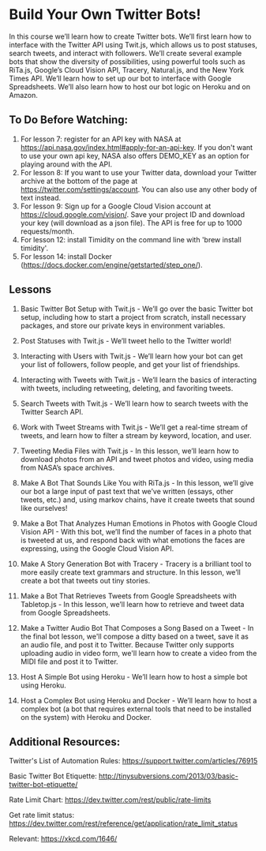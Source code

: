 # Build Your Own Twitter Bots!

In this course we’ll learn how to create Twitter bots. We’ll first learn how to interface with the Twitter API using Twit.js, which allows us to post statuses, search tweets, and interact with followers. We’ll create several example bots that show the diversity of possibilities, using powerful tools such as RiTa.js, Google’s Cloud Vision API, Tracery, Natural.js, and the New York Times API. We’ll learn how to set up our bot to interface with Google Spreadsheets. We’ll also learn how to host our bot logic on Heroku and on Amazon. 

## To Do Before Watching:

1. For lesson 7: register for an API key with NASA at https://api.nasa.gov/index.html#apply-for-an-api-key. If you don't want to use your own api key, NASA also offers DEMO_KEY as an option for playing around with the API.
2. For lesson 8: If you want to use your Twitter data, download your Twitter archive at the bottom of the page at https://twitter.com/settings/account. You can also use any other body of text instead.
3. For lesson 9: Sign up for a Google Cloud Vision account at https://cloud.google.com/vision/. Save your project ID and download your key (will download as a json file). The API is free for up to 1000 requests/month.
4. For lesson 12: install Timidity on the command line with 'brew install timidity'.
5. For lesson 14: install Docker (https://docs.docker.com/engine/getstarted/step_one/).

## Lessons

1. Basic Twitter Bot Setup with Twit.js - We’ll go over the basic Twitter bot setup, including how to start a project from scratch, install necessary packages, and store our private keys in environment variables. 

2. Post Statuses with Twit.js - We’ll tweet hello to the Twitter world!

3. Interacting with Users with Twit.js - We’ll learn how your bot can get your list of followers, follow people, and get your list of friendships.

4. Interacting with Tweets with Twit.js - We’ll learn the basics of interacting with tweets, including retweeting, deleting, and favoriting tweets.

5. Search Tweets with Twit.js - We’ll learn how to search tweets with the Twitter Search API.

6. Work with Tweet Streams with Twit.js - We’ll get a real-time stream of tweets, and learn how to filter a stream by keyword, location, and user. 

7. Tweeting Media Files with Twit.js - In this lesson, we’ll learn how to download photos from an API and tweet photos and video, using media from NASA’s space archives.

8. Make A Bot That Sounds Like You with RiTa.js - In this lesson, we’ll give our bot a large input of past text that we’ve written (essays, other tweets, etc.) and, using markov chains, have it create tweets that sound like ourselves! 

9. Make a Bot That Analyzes Human Emotions in Photos with Google Cloud Vision API - With this bot, we’ll find the number of faces in a photo that is tweeted at us, and respond back with what emotions the faces are expressing, using the Google Cloud Vision API.

10. Make A Story Generation Bot with Tracery - Tracery is a brilliant tool to more easily create text grammars and structure. In this lesson, we’ll create a bot that tweets out tiny stories.

11. Make a Bot That Retrieves Tweets from Google Spreadsheets with Tabletop.js - In this lesson, we’ll learn how to retrieve and tweet data from Google Spreadsheets.

12. Make a Twitter Audio Bot That Composes a Song Based on a Tweet - In the final bot lesson, we'll compose a ditty based on a tweet, save it as an audio file, and post it to Twitter. Because Twitter only supports uploading audio in video form, we'll learn how to create a video from the MIDI file and post it to Twitter. 

13. Host A Simple Bot using Heroku - We’ll learn how to host a simple bot using Heroku.

14. Host a Complex Bot using Heroku and Docker - We’ll learn how to host a complex bot (a bot that requires external tools that need to be installed on the system) with Heroku and Docker. 

## Additional Resources:

Twitter's List of Automation Rules: 
https://support.twitter.com/articles/76915

Basic Twitter Bot Etiquette:
http://tinysubversions.com/2013/03/basic-twitter-bot-etiquette/

Rate Limit Chart: 
https://dev.twitter.com/rest/public/rate-limits

Get rate limit status: 
https://dev.twitter.com/rest/reference/get/application/rate_limit_status

Relevant: 
https://xkcd.com/1646/
